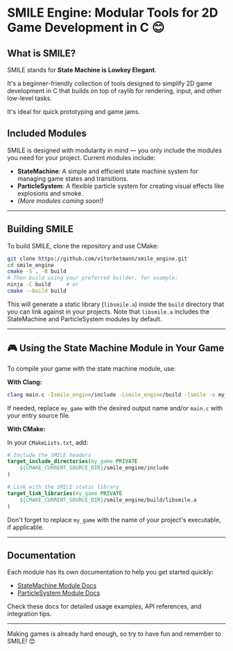 # SMILE Engine: Modular Tools for 2D Game Development in C 😊

## What is SMILE?

SMILE stands for **State Machine is Lowkey Elegant**.

It's a beginner-friendly collection of tools designed to simplify 2D game development in C that builds on top of raylib for rendering, input, and other low-level tasks.

It's ideal for quick prototyping and game jams.

## Included Modules

SMILE is designed with modularity in mind — you only include the modules you need for your project. Current modules include:

- **StateMachine**: A simple and efficient state machine system for managing game states and transitions.
- **ParticleSystem**: A flexible particle system for creating visual effects like explosions and smoke.
- _(More modules coming soon!)_

---

## Building SMILE

To build SMILE, clone the repository and use CMake:

```zsh
git clone https://github.com/vitorbetmann/smile_engine.git
cd smile_engine
cmake -S . -B build
# Then build using your preferred builder, for example:
ninja -C build     # or
cmake --build build
```

This will generate a static library (`libsmile.a`) inside the `build` directory that you can link against in your projects. Note that `libsmile.a` includes the StateMachine and ParticleSystem modules by default.

---

## 🎮 Using the State Machine Module in Your Game

To compile your game with the state machine module, use:

**With Clang:**

```zsh
clang main.c -Ismile_engine/include -Lsmile_engine/build -lsmile -o my_game
```

If needed, replace `my_game` with the desired output name and/or `main.c` with your entry source file.

**With CMake:**

In your `CMakeLists.txt`, add:

```cmake
# Include the SMILE headers
target_include_directories(my_game PRIVATE
    ${CMAKE_CURRENT_SOURCE_DIR}/smile_engine/include
)

# Link with the SMILE static library
target_link_libraries(my_game PRIVATE
    ${CMAKE_CURRENT_SOURCE_DIR}/smile_engine/build/libsmile.a
)
```

Don't forget to replace `my_game` with the name of your project's executable, if applicable.

---

## Documentation

Each module has its own documentation to help you get started quickly:

- [StateMachine Module Docs](./docs/statemachine.md)
- [ParticleSystem Module Docs](./docs/particlesystem.md)

Check these docs for detailed usage examples, API references, and integration tips.

---

Making games is already hard enough, so try to have fun and remember to SMILE! 😊

